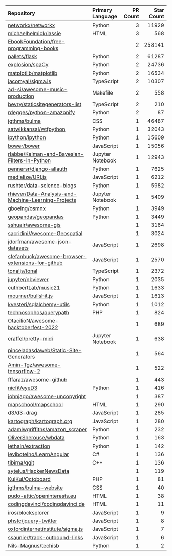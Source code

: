 | Repository | Primary Language | PR Count | Star Count |
| :-- | :-- | --: | --: |
| [networkx/networkx](https://github.com/networkx/networkx) | Python | 3 | 11929 |
| [michaelhelmick/lassie](https://github.com/michaelhelmick/lassie) | HTML | 3 | 568 |
| [EbookFoundation/free-programming-books](https://github.com/EbookFoundation/free-programming-books) |  | 2 | 258141 |
| [pallets/flask](https://github.com/pallets/flask) | Python | 2 | 61287 |
| [explosion/spaCy](https://github.com/explosion/spaCy) | Python | 2 | 24736 |
| [matplotlib/matplotlib](https://github.com/matplotlib/matplotlib) | Python | 2 | 16534 |
| [jacomyal/sigma.js](https://github.com/jacomyal/sigma.js) | TypeScript | 2 | 10307 |
| [ad-si/awesome-music-production](https://github.com/ad-si/awesome-music-production) | Makefile | 2 | 558 |
| [bevry/staticsitegenerators-list](https://github.com/bevry/staticsitegenerators-list) | TypeScript | 2 | 210 |
| [rdegges/python-amazonify](https://github.com/rdegges/python-amazonify) | Python | 2 | 87 |
| [jgthms/bulma](https://github.com/jgthms/bulma) | CSS | 1 | 46487 |
| [satwikkansal/wtfpython](https://github.com/satwikkansal/wtfpython) | Python | 1 | 32043 |
| [ipython/ipython](https://github.com/ipython/ipython) | Python | 1 | 15609 |
| [bower/bower](https://github.com/bower/bower) | JavaScript | 1 | 15056 |
| [rlabbe/Kalman-and-Bayesian-Filters-in-Python](https://github.com/rlabbe/Kalman-and-Bayesian-Filters-in-Python) | Jupyter Notebook | 1 | 12943 |
| [pennersr/django-allauth](https://github.com/pennersr/django-allauth) | Python | 1 | 7625 |
| [medialize/URI.js](https://github.com/medialize/URI.js) | JavaScript | 1 | 6212 |
| [rushter/data-science-blogs](https://github.com/rushter/data-science-blogs) | Python | 1 | 5982 |
| [rhiever/Data-Analysis-and-Machine-Learning-Projects](https://github.com/rhiever/Data-Analysis-and-Machine-Learning-Projects) | Jupyter Notebook | 1 | 5409 |
| [gboeing/osmnx](https://github.com/gboeing/osmnx) | Python | 1 | 3949 |
| [geopandas/geopandas](https://github.com/geopandas/geopandas) | Python | 1 | 3449 |
| [sshuair/awesome-gis](https://github.com/sshuair/awesome-gis) |  | 1 | 3164 |
| [sacridini/Awesome-Geospatial](https://github.com/sacridini/Awesome-Geospatial) |  | 1 | 3024 |
| [jdorfman/awesome-json-datasets](https://github.com/jdorfman/awesome-json-datasets) | JavaScript | 1 | 2698 |
| [stefanbuck/awesome-browser-extensions-for-github](https://github.com/stefanbuck/awesome-browser-extensions-for-github) | JavaScript | 1 | 2570 |
| [tonaljs/tonal](https://github.com/tonaljs/tonal) | TypeScript | 1 | 2372 |
| [jupyter/nbviewer](https://github.com/jupyter/nbviewer) | Python | 1 | 2035 |
| [cuthbertLab/music21](https://github.com/cuthbertLab/music21) | Python | 1 | 1633 |
| [mourner/bullshit.js](https://github.com/mourner/bullshit.js) | JavaScript | 1 | 1613 |
| [kvesteri/sqlalchemy-utils](https://github.com/kvesteri/sqlalchemy-utils) | Python | 1 | 1012 |
| [technosophos/querypath](https://github.com/technosophos/querypath) | PHP | 1 | 824 |
| [OtacilioN/awesome-hacktoberfest-2022](https://github.com/OtacilioN/awesome-hacktoberfest-2022) |  | 1 | 689 |
| [craffel/pretty-midi](https://github.com/craffel/pretty-midi) | Jupyter Notebook | 1 | 638 |
| [pinceladasdaweb/Static-Site-Generators](https://github.com/pinceladasdaweb/Static-Site-Generators) |  | 1 | 564 |
| [Amin-Tgz/awesome-tensorflow-2](https://github.com/Amin-Tgz/awesome-tensorflow-2) |  | 1 | 522 |
| [fffaraz/awesome-github](https://github.com/fffaraz/awesome-github) |  | 1 | 443 |
| [nicfit/eyeD3](https://github.com/nicfit/eyeD3) | Python | 1 | 416 |
| [johnjago/awesome-uncopyright](https://github.com/johnjago/awesome-uncopyright) |  | 1 | 387 |
| [mapschool/mapschool](https://github.com/mapschool/mapschool) | HTML | 1 | 290 |
| [d3/d3-drag](https://github.com/d3/d3-drag) | JavaScript | 1 | 285 |
| [kartograph/kartograph.org](https://github.com/kartograph/kartograph.org) | JavaScript | 1 | 280 |
| [adamlwgriffiths/amazon_scraper](https://github.com/adamlwgriffiths/amazon_scraper) | Python | 1 | 232 |
| [OliverSherouse/wbdata](https://github.com/OliverSherouse/wbdata) | Python | 1 | 163 |
| [lethain/extraction](https://github.com/lethain/extraction) | Python | 1 | 142 |
| [levibotelho/LearnAngular](https://github.com/levibotelho/LearnAngular) | C# | 1 | 136 |
| [tibirna/qgit](https://github.com/tibirna/qgit) | C++ | 1 | 136 |
| [sytelus/HackerNewsData](https://github.com/sytelus/HackerNewsData) |  | 1 | 119 |
| [KuiKui/Octoboard](https://github.com/KuiKui/Octoboard) | PHP | 1 | 81 |
| [jgthms/bulma-website](https://github.com/jgthms/bulma-website) | CSS | 1 | 40 |
| [pudo-attic/openinterests.eu](https://github.com/pudo-attic/openinterests.eu) | HTML | 1 | 38 |
| [codingdavinci/codingdavinci.de](https://github.com/codingdavinci/codingdavinci.de) | HTML | 1 | 11 |
| [iros/blocksplorer](https://github.com/iros/blocksplorer) | JavaScript | 1 | 9 |
| [phstc/jquery-twitter](https://github.com/phstc/jquery-twitter) | JavaScript | 1 | 8 |
| [oxfordinternetinstitute/sigma.js](https://github.com/oxfordinternetinstitute/sigma.js) | JavaScript | 1 | 7 |
| [ssaunier/track-outbound-links](https://github.com/ssaunier/track-outbound-links) | JavaScript | 1 | 6 |
| [Nils-Magnus/techisb](https://github.com/Nils-Magnus/techisb) | Python | 1 | 2 |
